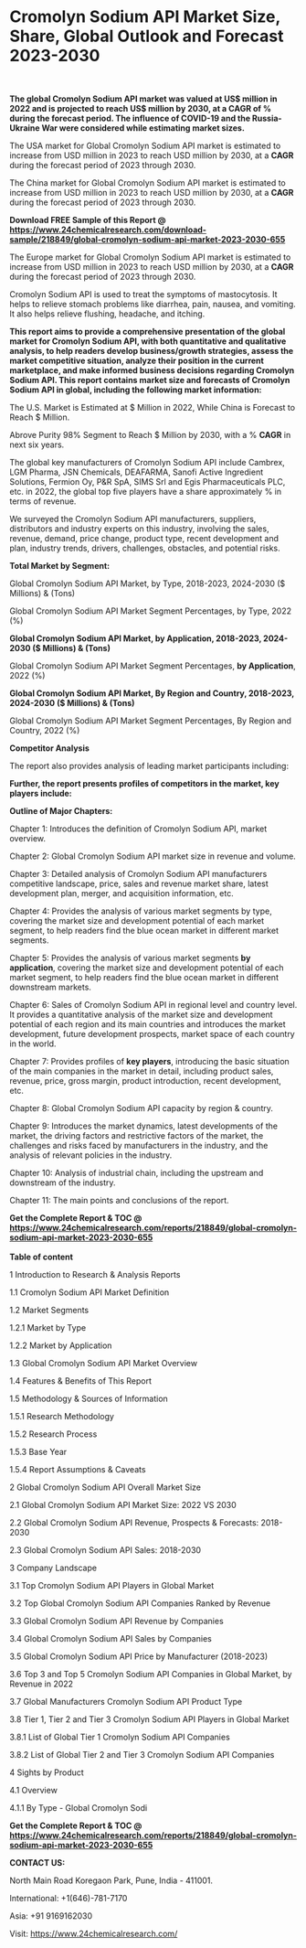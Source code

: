 <h1>Cromolyn Sodium API Market Size, Share, Global Outlook and Forecast 2023-2030</h1><br/><p><strong>The global Cromolyn Sodium API market was valued at US$ million in 2022 and is projected to reach US$ million by 2030, at a <strong>CAGR</strong> of % during the forecast period. The influence of COVID-19 and the Russia-Ukraine War were considered while estimating market sizes.</strong></p><p>The USA market for Global Cromolyn Sodium API market is estimated to increase from USD million in 2023 to reach USD million by 2030, at a <strong>CAGR</strong> during the forecast period of 2023 through 2030.</p><p>The China market for Global Cromolyn Sodium API market is estimated to increase from USD million in 2023 to reach USD million by 2030, at a <strong>CAGR</strong> during the forecast period of 2023 through 2030.</p><div><b>Download FREE Sample of this Report @ <a href="https://www.24chemicalresearch.com/download-sample/218849/global-cromolyn-sodium-api-market-2023-2030-655">https://www.24chemicalresearch.com/download-sample/218849/global-cromolyn-sodium-api-market-2023-2030-655</a></b></div><p>The Europe market for Global Cromolyn Sodium API market is estimated to increase from USD million in 2023 to reach USD million by 2030, at a <strong>CAGR</strong> during the forecast period of 2023 through 2030.</p><p>Cromolyn Sodium API is used to treat the symptoms of mastocytosis. It helps to relieve stomach problems like diarrhea, pain, nausea, and vomiting. It also helps relieve flushing, headache, and itching.</p><p><strong>This report aims to provide a comprehensive presentation of the global market for Cromolyn Sodium API, with both quantitative and qualitative analysis, to help readers develop business/growth strategies, assess the market competitive situation, analyze their position in the current marketplace, and make informed business decisions regarding Cromolyn Sodium API. This report contains market size and forecasts of Cromolyn Sodium API in global, including the following market information:</strong></p><p>The U.S. Market is Estimated at $ Million in 2022, While China is Forecast to Reach $ Million.</p><p>Abrove Purity 98% Segment to Reach $ Million by 2030, with a % <strong>CAGR</strong> in next six years.</p><p>The global key manufacturers of Cromolyn Sodium API include Cambrex, LGM Pharma, JSN Chemicals, DEAFARMA, Sanofi Active Ingredient Solutions, Fermion Oy, P&R SpA, SIMS Srl and Egis Pharmaceuticals PLC, etc. in 2022, the global top five players have a share approximately % in terms of revenue.</p><p>We surveyed the Cromolyn Sodium API manufacturers, suppliers, distributors and industry experts on this industry, involving the sales, revenue, demand, price change, product type, recent development and plan, industry trends, drivers, challenges, obstacles, and potential risks.</p><p><strong>Total Market by Segment:</strong></p><p>Global Cromolyn Sodium API Market, by Type, 2018-2023, 2024-2030 ($ Millions) & (Tons)</p><p>Global Cromolyn Sodium API Market Segment Percentages, by Type, 2022 (%)</p><p><strong>Global Cromolyn Sodium API Market, <strong>by Application</strong>, 2018-2023, 2024-2030 ($ Millions) & (Tons)</strong></p><p>Global Cromolyn Sodium API Market Segment Percentages, <strong>by Application</strong>, 2022 (%)</p><p><strong>Global Cromolyn Sodium API Market, By Region and Country, 2018-2023, 2024-2030 ($ Millions) & (Tons)</strong></p><p>Global Cromolyn Sodium API Market Segment Percentages, By Region and Country, 2022 (%)</p><p><strong>Competitor Analysis</strong></p><p>The report also provides analysis of leading market participants including:</p><p><strong>Further, the report presents profiles of competitors in the market, <strong>key players</strong> include:</strong></p><p><strong>Outline of Major Chapters:</strong></p><p>Chapter 1: Introduces the definition of Cromolyn Sodium API, market overview.</p><p>Chapter 2: Global Cromolyn Sodium API market size in revenue and volume.</p><p>Chapter 3: Detailed analysis of Cromolyn Sodium API manufacturers competitive landscape, price, sales and revenue market share, latest development plan, merger, and acquisition information, etc.</p><p>Chapter 4: Provides the analysis of various market segments by type, covering the market size and development potential of each market segment, to help readers find the blue ocean market in different market segments.</p><p>Chapter 5: Provides the analysis of various market segments <strong>by application</strong>, covering the market size and development potential of each market segment, to help readers find the blue ocean market in different downstream markets.</p><p>Chapter 6: Sales of Cromolyn Sodium API in regional level and country level. It provides a quantitative analysis of the market size and development potential of each region and its main countries and introduces the market development, future development prospects, market space of each country in the world.</p><p>Chapter 7: Provides profiles of <strong>key players</strong>, introducing the basic situation of the main companies in the market in detail, including product sales, revenue, price, gross margin, product introduction, recent development, etc.</p><p>Chapter 8: Global Cromolyn Sodium API capacity by region & country.</p><p>Chapter 9: Introduces the market dynamics, latest developments of the market, the driving factors and restrictive factors of the market, the challenges and risks faced by manufacturers in the industry, and the analysis of relevant policies in the industry.</p><p>Chapter 10: Analysis of industrial chain, including the upstream and downstream of the industry.</p><p>Chapter 11: The main points and conclusions of the report.</p><div><b>Get the Complete Report & TOC @ <a href="https://www.24chemicalresearch.com/reports/218849/global-cromolyn-sodium-api-market-2023-2030-655">https://www.24chemicalresearch.com/reports/218849/global-cromolyn-sodium-api-market-2023-2030-655</a></b></div><br><b>Table of content</b><p>1 Introduction to Research & Analysis Reports<br />
 
  1.1 Cromolyn Sodium API Market Definition<br />
 
  1.2 Market Segments<br />
 
  1.2.1 Market by Type<br />
 
  1.2.2 Market by Application<br />
 
  1.3 Global Cromolyn Sodium API Market Overview<br />
 
  1.4 Features & Benefits of This Report<br />
 
  1.5 Methodology & Sources of Information<br />
 
  1.5.1 Research Methodology<br />
 
  1.5.2 Research Process<br />
 
  1.5.3 Base Year<br />
 
  1.5.4 Report Assumptions & Caveats<br />
 
 2 Global Cromolyn Sodium API Overall Market Size<br />
 
  2.1 Global Cromolyn Sodium API Market Size: 2022 VS 2030<br />
 
  2.2 Global Cromolyn Sodium API Revenue, Prospects & Forecasts: 2018-2030<br />
 
  2.3 Global Cromolyn Sodium API Sales: 2018-2030<br />
 
 3 Company Landscape<br />
 
  3.1 Top Cromolyn Sodium API Players in Global Market<br />
 
  3.2 Top Global Cromolyn Sodium API Companies Ranked by Revenue<br />
 
  3.3 Global Cromolyn Sodium API Revenue by Companies<br />
 
  3.4 Global Cromolyn Sodium API Sales by Companies<br />
 
  3.5 Global Cromolyn Sodium API Price by Manufacturer (2018-2023)<br />
 
  3.6 Top 3 and Top 5 Cromolyn Sodium API Companies in Global Market, by Revenue in 2022<br />
 
  3.7 Global Manufacturers Cromolyn Sodium API Product Type<br />
 
  3.8 Tier 1, Tier 2 and Tier 3 Cromolyn Sodium API Players in Global Market<br />
 
  3.8.1 List of Global Tier 1 Cromolyn Sodium API Companies<br />
 
  3.8.2 List of Global Tier 2 and Tier 3 Cromolyn Sodium API Companies<br />
 
 4 Sights by Product<br />
 
  4.1 Overview<br />
 
  4.1.1 By Type - Global Cromolyn Sodi<br><div><b>Get the Complete Report & TOC @ <a href="https://www.24chemicalresearch.com/reports/218849/global-cromolyn-sodium-api-market-2023-2030-655">https://www.24chemicalresearch.com/reports/218849/global-cromolyn-sodium-api-market-2023-2030-655</a></b></div></p>
 
 <b>CONTACT US:</b><br>
 
 North Main Road Koregaon Park, Pune, India - 411001.<br/>
 
 International: +1(646)-781-7170<br/>
 
 Asia: +91 9169162030<br/>
 
 Visit: <a href="https://www.24chemicalresearch.com/">https://www.24chemicalresearch.com/</a>
 
 <br>